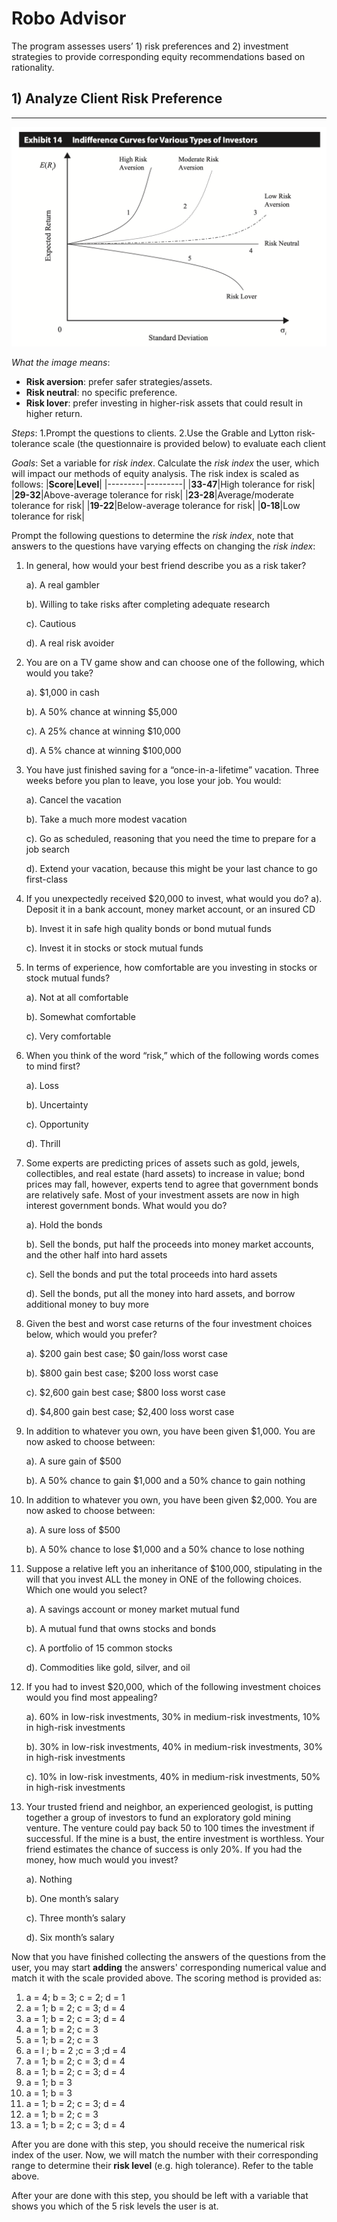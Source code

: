 # Robo Advisor
The program assesses users’ 1) risk preferences and 2) investment strategies to provide corresponding equity recommendations based on rationality. 
## 1) Analyze Client Risk Preference
---
![Risk Preference Indifference Curves](https://github.com/BaconBaker123/Juan/blob/main/image/l4J7O.png)

_What the image means_:
* **Risk aversion**: prefer safer strategies/assets.
* **Risk neutral**: no specific preference.
* **Risk lover**: prefer investing in higher-risk assets that could result in higher return. 

_Steps_:
1.Prompt the questions to clients.
2.Use the Grable and Lytton risk-tolerance scale (the questionnaire is provided below) to evaluate each client

_Goals_:
Set a variable for _risk index_. Calculate the _risk index_ the user, which will impact our methods of equity analysis. The risk index is scaled as follows: 
|**Score**|**Level**|
|---------|---------|
|**33-47**|High tolerance for risk|    
|**29-32**|Above-average tolerance for risk|
|**23-28**|Average/moderate tolerance for risk|
|**19-22**|Below-average tolerance for risk|
|**0-18**|Low tolerance for risk|

Prompt the following questions to determine the _risk index_, note that answers to the questions have varying effects on changing the _risk index_:

1. In general, how would your best friend describe you as a risk taker?
    
    a). A real gambler

    b). Willing to take risks after completing adequate research

    c). Cautious

    d). A real risk avoider

2. You are on a TV game show and can choose one of the following, which would you take?

    a). $1,000 in cash

    b). A 50% chance at winning $5,000

    c). A 25% chance at winning $10,000

    d). A 5% chance at winning $100,000

3. You have just finished saving for a “once-in-a-lifetime” vacation. Three weeks before you plan to leave, you lose your job. You would:

    a). Cancel the vacation

    b). Take a much more modest vacation

    c). Go as scheduled, reasoning that you need the time to prepare for a job search

    d). Extend your vacation, because this might be your last chance to go first-class

4. If you unexpectedly received $20,000 to invest, what would you do?
    a). Deposit it in a bank account, money market account, or an insured CD

    b). Invest it in safe high quality bonds or bond mutual funds

    c). Invest it in stocks or stock mutual funds

5. In terms of experience, how comfortable are you investing in stocks or stock mutual
funds?

    a). Not at all comfortable

    b). Somewhat comfortable

    c). Very comfortable

6. When you think of the word “risk,” which of the following words comes to mind first?

    a). Loss

    b). Uncertainty

    c). Opportunity

    d). Thrill

7. Some experts are predicting prices of assets such as gold, jewels, collectibles, and real estate (hard assets) to increase in value; bond prices may fall, however, experts tend to agree that government bonds are relatively safe. Most of your investment assets are now in high interest government bonds. What would you do?

    a). Hold the bonds

    b). Sell the bonds, put half the proceeds into money market accounts, and the other half into hard assets

    c). Sell the bonds and put the total proceeds into hard assets

    d). Sell the bonds, put all the money into hard assets, and borrow additional money to buy more

8. Given the best and worst case returns of the four investment choices below, which
would you prefer?

    a). $200 gain best case; $0 gain/loss worst case

    b). $800 gain best case; $200 loss worst case

    c). $2,600 gain best case; $800 loss worst case

    d). $4,800 gain best case; $2,400 loss worst case

9. In addition to whatever you own, you have been given $1,000. You are now asked to choose between:

    a). A sure gain of $500
    
    b). A 50% chance to gain $1,000 and a 50% chance to gain nothing

10. In addition to whatever you own, you have been given $2,000. You are now asked to choose between:

    a). A sure loss of $500

    b). A 50% chance to lose $1,000 and a 50% chance to lose nothing

11. Suppose a relative left you an inheritance of $100,000, stipulating in the will that you invest ALL the money in ONE of the following choices. Which one would you select?

    a). A savings account or money market mutual fund

    b). A mutual fund that owns stocks and bonds

    c). A portfolio of 15 common stocks

    d). Commodities like gold, silver, and oil

12. If you had to invest $20,000, which of the following investment choices would you find most appealing?

    a). 60% in low-risk investments, 30% in medium-risk investments, 10% in high-risk investments

    b). 30% in low-risk investments, 40% in medium-risk investments, 30% in high-risk investments

    c). 10% in low-risk investments, 40% in medium-risk investments, 50% in high-risk investments

13. Your trusted friend and neighbor, an experienced geologist, is putting together a group of investors to fund an exploratory gold mining venture. The venture could pay back 50 to 100 times the investment if successful. If the mine is a bust, the entire investment is worthless. Your friend estimates the chance of success is only 20%. If you had the money, how much would you invest?

    a). Nothing

    b). One month’s salary

    c). Three month’s salary

    d). Six month’s salary

Now that you have finished collecting the answers of the questions from the user, you may start **adding** the answers' corresponding numerical value and match it with the scale provided above. The scoring method is provided as:

1. a = 4; b = 3; c = 2; d = 1
2. a = 1; b = 2; c = 3; d = 4
3. a = 1; b = 2; c = 3; d = 4
4. a = 1; b = 2; c = 3
5. a = 1; b = 2; c = 3
6. a = l ; b = 2 ;c = 3 ;d = 4
7. a = 1; b = 2; c = 3; d = 4
8. a = 1; b = 2; c = 3; d = 4
9. a = 1; b = 3
10. a = 1; b = 3
11. a = 1; b = 2; c = 3; d = 4
12. a = 1; b = 2; c = 3
13. a = 1; b = 2; c = 3; d = 4

After you are done with this step, you should receive the numerical risk index of the user. Now, we will match the number with their corresponding range to determine their **risk level** (e.g. high tolerance). Refer to the table above. 

After your are done with this step, you should be left with a variable that shows you which of the 5 risk levels the user is at. 






